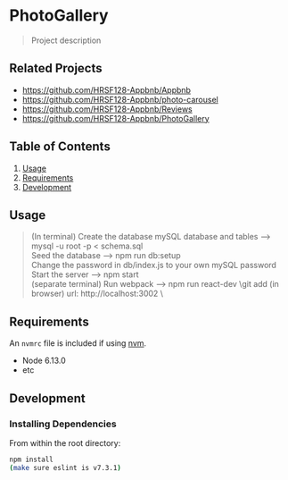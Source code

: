 # PhotoGallery

> Project description

## Related Projects

  - https://github.com/HRSF128-Appbnb/Appbnb
  - https://github.com/HRSF128-Appbnb/photo-carousel
  - https://github.com/HRSF128-Appbnb/Reviews
  - https://github.com/HRSF128-Appbnb/PhotoGallery


## Table of Contents

1. [Usage](#Usage)
1. [Requirements](#requirements)
1. [Development](#development)

## Usage

> (In terminal) Create the database mySQL database and tables --> mysql -u root -p < schema.sql \
> Seed the database --> npm run db:setup \
> Change the password in db/index.js to your own mySQL password \
> Start the server --> npm start \
> (separate terminal) Run webpack --> npm run react-dev \git add
> (in browser) url: http://localhost:3002 \

## Requirements

An `nvmrc` file is included if using [nvm](https://github.com/creationix/nvm).

- Node 6.13.0
- etc

## Development

### Installing Dependencies

From within the root directory:

```sh
npm install
(make sure eslint is v7.3.1)
```
